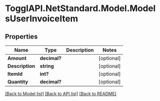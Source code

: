 # TogglAPI.NetStandard.Model.ModelsUserInvoiceItem
## Properties

Name | Type | Description | Notes
------------ | ------------- | ------------- | -------------
**Amount** | **decimal?** |  | [optional] 
**Description** | **string** |  | [optional] 
**ItemId** | **int?** |  | [optional] 
**Quantity** | **decimal?** |  | [optional] 

[[Back to Model list]](../README.md#documentation-for-models) [[Back to API list]](../README.md#documentation-for-api-endpoints) [[Back to README]](../README.md)

